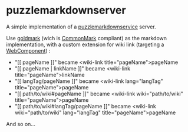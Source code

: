 # puzzlemarkdownserver

A simple implementation of a [puzzlemarkdownservice](https://github.com/dvaumoron/puzzlemarkdownservice) server.

Use [goldmark](https://github.com/yuin/goldmark) (wich is [CommonMark](https://spec.commonmark.org) compliant) as the markdown implementation, with a custom extension for wiki link (targeting a  [WebComponent](https://www.webcomponents.org/)) :
- "[[ pageName ]]" became \<wiki-link title="pageName">pageName</wiki-link>
- "[[ pageName | linkName ]]" became \<wiki-link title="pageName">linkName</wiki-link>
- "[[ langTag/pageName ]]" became \<wiki-link lang="langTag" title="pageName">pageName</wiki-link>
- "[[ path/to/wiki#pageName ]]" became \<wiki-link wiki="path/to/wiki" title="pageName">pageName</wiki-link>
- "[[ path/to/wiki#langTag/pageName ]]" became \<wiki-link wiki="path/to/wiki" lang="langTag" title="pageName">pageName</wiki-link>

And so on...